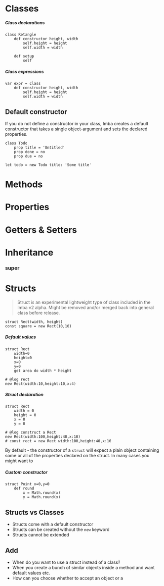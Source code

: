 # Classes

##### Class declarations
```imba
class Retangle
    def constructor height, width
        self.height = height
        self.width = width

    def setup
        self
```

##### Class expressions
```imba
var expr = class
    def constructor height, width
        self.height = height
        self.width = width
```

## Default constructor

If you do not define a constructor in your class, Imba creates a default constructor that takes a single object-argument and sets the declared properties.

```imba
class Todo
    prop title = 'Untitled'
    prop done = no
    prop due = no

let todo = new Todo title: 'Some title'
```

# Methods

# Properties

# Getters & Setters

# Inheritance

### super

# Structs

> Struct is an experimental lightweight type of class included in the Imba v2 alpha. Might be removed and/or merged back into general class before release.

```imba
struct Rect(width, height)
const square = new Rect(10,10)
```

##### Default values

```imba
struct Rect
    width=0
    height=0
    x=0
    y=0
    get area do width * height

# @log rect
new Rect(width:10,height:10,x:4)
```

##### Struct declaration
```imba
struct Rect
    width = 0
    height = 0
    x = 0
    y = 0

# @log construct a Rect
new Rect(width:100,height:40,x:10)
# const rect = new Rect width:100,height:40,x:10
```

By default - the constructor of a `struct` will expect a plain object containing some or all of the properties declared on the struct. In many cases you might want to 

##### Custom constructor
```imba
struct Point x=0,y=0
    def round
        x = Math.round(x)
        y = Math.round(x)
```

## Structs vs Classes

- Structs come with a default constructor
- Structs can be created without the `new` keyword
- Structs cannot be extended

## Add

- When do you want to use a struct instead of a class?
- When you create a bunch of similar objects inside a method and want default values etc.
- How can you choose whether to accept an object or a 